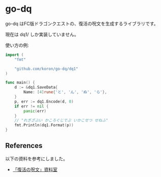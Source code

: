 # go-dq

go-dq はFC版ドラゴンクエストの、復活の呪文を生成するライブラリです。

現在は dq1/ しか実装していません。

使い方の例:

```go
import (
	"fmt"

	"github.com/koron/go-dq/dq1"
)

func main() {
	d := &dq1.SaveData{
		Name: [4]rune{'と', 'ん', 'ぬ', 'ら'},
	}
	p, err := dq1.Encode(d, 0)
	if err != nil {
		panic(err)
	}
	// "れぎざぶい かころぐじでぶ いかこせつ せねふ"
	fmt.Println(dq1.Format(p))
}
```

## References

以下の資料を参考にしました。

*   [「復活の呪文」資料室](http://www.imasy.or.jp/~yotti/dq-passwd.html)
